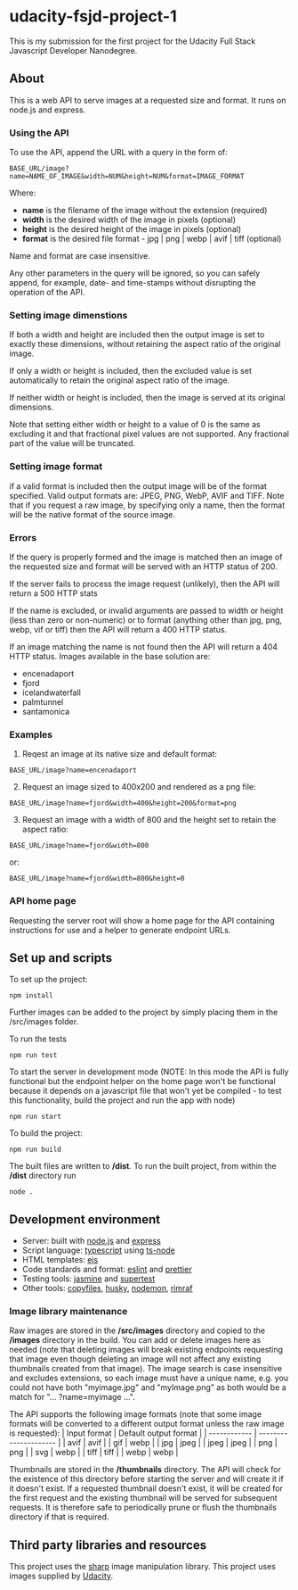 # udacity-fsjd-project-1

This is my submission for the first project for the Udacity Full Stack Javascript Developer Nanodegree.

## About

This is a web API to serve images at a requested size and format. It runs on node.js and express.

### Using the API

To use the API, append the URL with a query in the form of:

```
BASE_URL/image?name=NAME_OF_IMAGE&width=NUM&height=NUM&format=IMAGE_FORMAT
```

Where:

- **name** is the filename of the image without the extension (required)
- **width** is the desired width of the image in pixels (optional)
- **height** is the desired height of the image in pixels (optional)
- **format** is the desired file format - jpg | png | webp | avif | tiff (optional)

Name and format are case insensitive.

Any other parameters in the query will be ignored, so you can safely append, for example, date- and time-stamps without disrupting the operation of the API.

### Setting image dimenstions

If both a width and height are included then the output image is set to exactly these dimensions, without retaining the aspect ratio of the original image.

If only a width or height is included, then the excluded value is set automatically to retain the original aspect ratio of the image.

If neither width or height is included, then the image is served at its original dimensions.

Note that setting either width or height to a value of 0 is the same as excluding it and that fractional pixel values are not supported. Any fractional part of the value will be truncated.

### Setting image format

if a valid format is included then the output image will be of the format specified. Valid output formats are: JPEG, PNG, WebP, AVIF and TIFF. Note that if you request a raw image, by specifying only a name, then the format will be the native format of the source image.

### Errors

If the query is properly formed and the image is matched then an image of the requested size and format will be served with an HTTP status of 200.

If the server fails to process the image request (unlikely), then the API will return a 500 HTTP stats

If the name is excluded, or invalid arguments are passed to width or height (less than zero or non-numeric) or to format (anything other than jpg, png, webp, vif or tiff) then the API will return a 400 HTTP status.

If an image matching the name is not found then the API will return a 404 HTTP status. Images available in the base solution are:

- encenadaport
- fjord
- icelandwaterfall
- palmtunnel
- santamonica

### Examples

1. Reqest an image at its native size and default format:

```
BASE_URL/image?name=encenadaport
```

2. Request an image sized to 400x200 and rendered as a png file:

```
BASE_URL/image?name=fjord&width=400&height=200&format=png
```

3. Request an image with a width of 800 and the height set to retain the aspect ratio:

```
BASE_URL/image?name=fjord&width=800
```

or:

```
BASE_URL/image?name=fjord&width=800&height=0
```

### API home page

Requesting the server root will show a home page for the API containing instructions for use and a helper to generate endpoint URLs.

## Set up and scripts

To set up the project:

```
npm install
```

Further images can be added to the project by simply placing them in the /src/images folder.

To run the tests

```
npm run test
```

To start the server in development mode (NOTE: In this mode the API is fully functional but the endpoint helper on the home page won't be functional because it depends on a javascript file that won't yet be compiled - to test this functionality, build the project and run the app with node)

```
npm run start
```

To build the project:

```
npm run build
```

The built files are written to **/dist**. To run the built project, from within the **/dist** directory run

```
node .
```

## Development environment

- Server: built with [node.js](https://nodejs.org/en/) and [express](https://expressjs.com/)
- Script language: [typescript](https://github.com/Microsoft/TypeScript) using [ts-node](https://github.com/TypeStrong/ts-node)
- HTML templates: [ejs](https://ejs.co/)
- Code standards and format: [eslint](https://eslint.org/) and [prettier](https://prettier.io/)
- Testing tools: [jasmine](https://jasmine.github.io/) and [supertest](https://www.npmjs.com/package/supertest)
- Other tools: [copyfiles](https://www.npmjs.com/package/copyfiles), [husky](https://www.npmjs.com/package/husky), [nodemon](https://www.npmjs.com/package/nodemon), [rimraf](https://www.npmjs.com/package/rimraf)

### Image library maintenance

Raw images are stored in the **/src/images** directory and copied to the **/images** directory in the build. You can add or delete images here as needed (note that deleting images will break existing endpoints requesting that image even though deleting an image will not affect any existing thumbnails created from that image). The image search is case insensitive and excludes extensions, so each image must have a unique name, e.g. you could not have both "myimage.jpg" and "myImage.png" as both would be a match for "... ?name=myimage ...".

The API supports the following image formats (note that some image formats will be converted to a different output format unless the raw image is requested):
| Input format | Default output format |
| ------------ | --------------------- |
| avif | avif |
| gif | webp |
| jpg | jpeg |
| jpeg | jpeg |
| png | png |
| svg | webp |
| tiff | tiff |
| webp | webp |

Thumbnails are stored in the **/thumbnails** directory. The API will check for the existence of this directory before starting the server and will create it if it doesn't exist. If a requested thumbnail doesn't exist, it will be created for the first request and the existing thumbnail will be served for subsequent requests. It is therefore safe to periodically prune or flush the thumbnails directory if that is required.

## Third party libraries and resources

This project uses the [sharp](https://sharp.pixelplumbing.com/) image manipulation library.
This project uses images supplied by [Udacity](https://www.udacity.com/).
